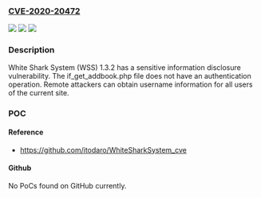 ### [CVE-2020-20472](https://cve.mitre.org/cgi-bin/cvename.cgi?name=CVE-2020-20472)
![](https://img.shields.io/static/v1?label=Product&message=n%2Fa&color=blue)
![](https://img.shields.io/static/v1?label=Version&message=n%2Fa&color=blue)
![](https://img.shields.io/static/v1?label=Vulnerability&message=n%2Fa&color=brighgreen)

### Description

White Shark System (WSS) 1.3.2 has a sensitive information disclosure vulnerability. The if_get_addbook.php file does not have an authentication operation. Remote attackers can obtain username information for all users of the current site.

### POC

#### Reference
- https://github.com/itodaro/WhiteSharkSystem_cve

#### Github
No PoCs found on GitHub currently.

